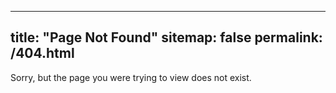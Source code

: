 ---
 title: "Page Not Found"
 sitemap: false
 permalink: /404.html
 ---
 
 Sorry, but the page you were trying to view does not exist.
